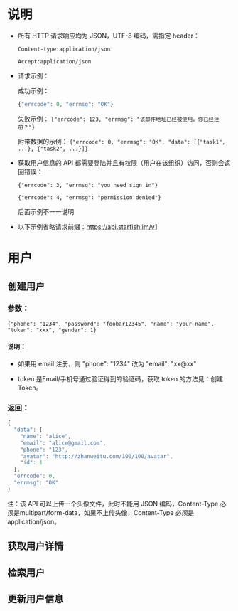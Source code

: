 # 说明

* 所有 HTTP 请求响应均为 JSON，UTF-8 编码，需指定 header：

    ```Content-type:application/json```

    ```Accept:application/json```

* 请求示例：

    成功示例：
    ```javascript
    {"errcode": 0, "errmsg": "OK"}
    ```

    失败示例：
    ```{"errcode": 123, "errmsg": "该邮件地址已经被使用，你已经注册？"}```

    附带数据的示例：
    ```{"errcode": 0, "errmsg": "OK", "data": [{"task1", ...}, {"task2", ...}]}```

* 获取用户信息的 API 都需要登陆并且有权限（用户在该组织）访问，否则会返回错误：

    ```{"errcode": 3, "errmsg": "you need sign in"}```

    ```{"errcode": 4, "errmsg": "permission denied"}```

    后面示例不一一说明

* 以下示例省略请求前缀：https://api.starfish.im/v1

# 用户
## 创建用户

### 参数：

```{"phone": "1234", "password": "foobar12345", "name": "your-name", "token": "xxx", "gender": 1}```

#### 说明：

* 如果用 email 注册，则 "phone": "1234" 改为 "email": "xx@xx"

* token 是Email/手机号通过验证得到的验证码，获取 token 的方法见：创建 Token。

### 返回：

```javascript
{
  "data": {
    "name": "alice",
    "email": "alice@gmail.com",
    "phone": "123",
    "avatar": "http://zhanweitu.com/100/100/avatar",
    "id": 1
  },
  "errcode": 0,
  "errmsg": "OK"
}
```

注：该 API 可以上传一个头像文件，此时不能用 JSON 编码，Content-Type 必须是multipart/form-data，如果不上传头像，Content-Type 必须是 application/json。

## 获取用户详情
## 检索用户
## 更新用户信息
